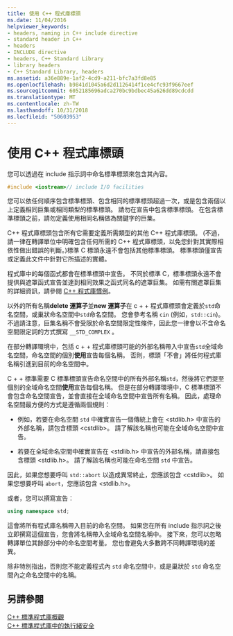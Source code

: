 ```yaml
---
title: 使用 C++ 程式庫標頭
ms.date: 11/04/2016
helpviewer_keywords:
- headers, naming in C++ include directive
- standard header in C++
- headers
- INCLUDE directive
- headers, C++ Standard Library
- library headers
- C++ Standard Library, headers
ms.assetid: a36e889e-1af2-4cd9-a211-bfc7a3fd8e85
ms.openlocfilehash: b9841d1045a6d2d1126414f1ce4cfc93f9667eef
ms.sourcegitcommit: 6052185696adca270bc9bdbec45a626dd89cdcdd
ms.translationtype: MT
ms.contentlocale: zh-TW
ms.lasthandoff: 10/31/2018
ms.locfileid: "50603953"
---
```

# <a name="using-c-library-headers"></a>使用 C++ 程式庫標頭

您可以透過在 include 指示詞中命名標準標頭來包含其內容。

```cpp
#include <iostream>// include I/O facilities
```

您可以依任何順序包含標準標頭、包含相同的標準標頭超過一次，或是包含兩個以上定義相同巨集或相同類型的標準標頭。 請勿在宣告中包含標準標頭。 在包含標準標頭之前，請勿定義使用相同名稱做為關鍵字的巨集。

C++ 程式庫標頭包含所有它需要定義所需類型的其他 C++ 程式庫標頭。 (不過，請一律在轉譯單位中明確包含任何所需的 C++ 程式庫標頭，以免您針對其實際相依性做出錯誤的判斷。)標準 C 標頭永遠不會包括其他標準標頭。 標準標頭僅宣告或定義此文件中針對它所描述的實體。

程式庫中的每個函式都會在標準標頭中宣告。 不同於標準 C，標準標頭永遠不會提供與遮罩函式宣告並達到相同效果之函式同名的遮罩巨集。 如需有關遮罩巨集的詳細資訊，請參閱 [C++ 程式庫慣例](../standard-library/cpp-library-conventions.md)。

以外的所有名稱**delete 運算子**並**new 運算子**在 c + + 程式庫標頭會定義於`std`命名空間，或巢狀命名空間中`std`命名空間。 您會參考名稱 `cin` (例如，`std::cin`)。 不過請注意，巨集名稱不會受限於命名空間限定性條件，因此您一律會以不含命名空間限定詞的方式撰寫 `__STD_COMPLEX` 。

在部分轉譯環境中，包括 c + + 程式庫標頭可能的外部名稱帶入中宣告`std`全域命名空間，命名空間的個別**使用**宣告每個名稱。 否則，標頭「不會」將任何程式庫名稱引進到目前的命名空間中。

C + + 標準需要 C 標準標頭宣告命名空間中的所有外部名稱`std`，然後將它們提至個別的全域命名空間**使用**宣告每個名稱。 但是在部分轉譯環境中，C 標準標頭不會包含命名空間宣告，並會直接在全域命名空間中宣告所有名稱。 因此，處理命名空間最方便的方式是遵循兩個規則︰

- 例如，若要在命名空間 `std` 中確實宣告一個傳統上會在 \<stdlib.h> 中宣告的外部名稱，請包含標頭 \<cstdlib>。 請了解該名稱也可能在全域命名空間中宣告。

- 若要在全域命名空間中確實宣告在 \<stdlib.h> 中宣告的外部名稱，請直接包含標頭 \<stdlib.h>。 請了解該名稱也可能在命名空間 `std` 中宣告。

因此，如果您想要呼叫 `std::abort` 以造成異常終止，您應該包含 \<cstdlib>。 如果您想要呼叫 `abort`，您應該包含 \<stdlib.h>。

或者，您可以撰寫宣告︰

```cpp
using namespace std;
```

這會將所有程式庫名稱帶入目前的命名空間。 如果您在所有 include 指示詞之後立即撰寫這個宣告，您會將名稱帶入全域命名空間名稱中。 接下來，您可以忽略轉譯單位其餘部分中的命名空間考量。 您也會避免大多數跨不同轉譯環境的差異。

除非特別指出，否則您不能定義程式內 `std` 命名空間中，或是巢狀於 `std` 命名空間內之命名空間中的名稱。

## <a name="see-also"></a>另請參閱

[C++ 標準程式庫概觀](../standard-library/cpp-standard-library-overview.md)<br/>
[C++ 標準程式庫中的執行緒安全](../standard-library/thread-safety-in-the-cpp-standard-library.md)<br/>
